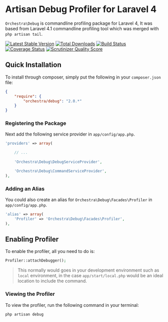 Artisan Debug Profiler for Laravel 4
==============

`Orchestra\Debug` is commandline profiling package for Laravel 4, It was based from Laravel 4.1 commandline profiling tool which was merged with `php artisan tail`.

[![Latest Stable Version](https://poser.pugx.org/orchestra/debug/v/stable.png)](https://packagist.org/packages/orchestra/debug) 
[![Total Downloads](https://poser.pugx.org/orchestra/debug/downloads.png)](https://packagist.org/packages/orchestra/debug) 
[![Build Status](https://travis-ci.org/orchestral/debug.png?branch=2.0)](https://travis-ci.org/orchestral/debug) 
[![Coverage Status](https://coveralls.io/repos/orchestral/debug/badge.png?branch=2.0)](https://coveralls.io/r/orchestral/debug?branch=2.0) 
[![Scrutinizer Quality Score](https://scrutinizer-ci.com/g/orchestral/debug/badges/quality-score.png?s=126736312eb50230c0a9216f032def44610f1647)](https://scrutinizer-ci.com/g/orchestral/debug/) 

## Quick Installation

To install through composer, simply put the following in your `composer.json` file:

```json
{
	"require": {
		"orchestra/debug": "2.0.*"
	}
}
```

### Registering the Package

Next add the following service provider in `app/config/app.php`.

```php
'providers' => array(

	// ...
    
	'Orchestra\Debug\DebugServiceProvider',

	'Orchestra\Debug\CommandServiceProvider',
),
```
 
### Adding an Alias
 
You could also create an alias for `Orchestra\Debug\Facades\Profiler` in `app/config/app.php`.
 
```php
'alias' => array(
	'Profiler' => 'Orchestra\Debug\Facades\Profiler',
),
```

## Enabling Profiler

To enable the profiler, all you need to do is:

```php
Profiler::attachDebugger();
```

> This normally would goes in your development environment such as `local` environment, in the case `app/start/local.php` would be an ideal location to include the command.

### Viewing the Profiler

To view the profiler, run the following command in your terminal:

```bash
php artisan debug
```


 
 